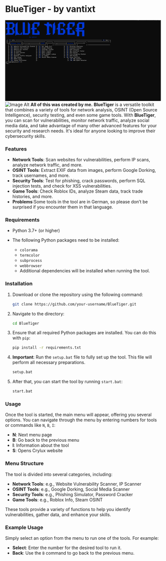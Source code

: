 
# **BlueTiger** - by vantixt

![Image Alt](https://github.com/vantixt777/Blue-Tiger/blob/c9f375da8a8c3cd4cff127da7c965f3eb6201e7a/bluetiger%20pic.png) ![Image Alt]()
**All of this was created by me.**
**BlueTiger** is a versatile toolkit that combines a variety of tools for network analysis, OSINT (Open Source Intelligence), security testing, and even some game tools. With **BlueTiger**, you can scan for vulnerabilities, monitor network traffic, analyze social media data, and take advantage of many other advanced features for your security and research needs. It's ideal for anyone looking to improve their cybersecurity skills.

### **Features**

* **Network Tools**: Scan websites for vulnerabilities, perform IP scans, analyze network traffic, and more.
* **OSINT Tools**: Extract EXIF data from images, perform Google Dorking, track usernames, and more.
* **Security Tools**: Test for phishing, crack passwords, perform SQL injection tests, and check for XSS vulnerabilities.
* **Game Tools**: Check Roblox IDs, analyze Steam data, track trade histories, and more.
* **Problems**:Some tools in the tool are in German, so please don’t be surprised if you encounter them in that language.

### **Requirements**

* Python 3.7+ (or higher)
* The following Python packages need to be installed:

  * `colorama`
  * `termcolor`
  * `subprocess`
  * `webbrowser`
  * Additional dependencies will be installed when running the tool.

### **Installation**

1. Download or clone the repository using the following command:

   ```bash
   git clone https://github.com/your-username/BlueTiger.git
   ```

2. Navigate to the directory:

   ```bash
   cd BlueTiger
   ```

3. Ensure that all required Python packages are installed. You can do this with `pip`:

   ```bash
   pip install -r requirements.txt
   ```

4. **Important**: Run the `setup.bat` file to fully set up the tool. This file will perform all necessary preparations.

   ```bash
   setup.bat
   ```

5. After that, you can start the tool by running `start.bat`:

   ```bash
   start.bat
   ```

### **Usage**

Once the tool is started, the main menu will appear, offering you several options. You can navigate through the menu by entering numbers for tools or commands like `N`, `B`, `I`:

* **N**: Next menu page
* **B**: Go back to the previous menu
* **I**: Information about the tool
* **S**: Opens Crylux website

### **Menu Structure**

The tool is divided into several categories, including:

* **Network Tools**: e.g., Website Vulnerability Scanner, IP Scanner
* **OSINT Tools**: e.g., Google Dorking, Social Media Scanner
* **Security Tools**: e.g., Phishing Simulator, Password Cracker
* **Game Tools**: e.g., Roblox Info, Steam OSINT

These tools provide a variety of functions to help you identify vulnerabilities, gather data, and enhance your skills.

### **Example Usage**

Simply select an option from the menu to run one of the tools. For example:

* **Select**: Enter the number for the desired tool to run it.
* **Back**: Use the `B` command to go back to the previous menu.

